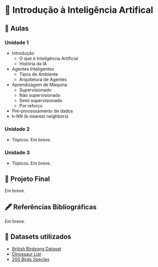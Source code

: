 # 🤖 Introdução à Inteligência Artifical

## 📓 Aulas
### Unidade 1
* Introdução
  * O que é Inteligência Artificial
  * História da IA
* Agentes Inteligentes
  * Tipos de Ambiente
  * Arquitetura de Agentes
* Aprendizagem de Máquina
  * Supervisionado
  * Não supervisionado
  * Semi supervisionado
  * Por reforço
* Pré-processamento de dados
* k-NN (k-nearest neighbors)

### Unidade 2
* Tópicos. Em breve.

### Unidade 3
* Tópicos. Em breve.

## 📔 Projeto Final
Em breve.

## 🖋️ Referências Bibliográficas
Em breve.

## 🎲 Datasets utilizados
* [British Birdsong Dataset]("https://www.kaggle.com/datasets/rtatman/british-birdsong-dataset")
* [Dinossaur List]("https://www.kaggle.com/datasets/kumazaki98/dinosaur-list")
* [200 Birds Species]("https://www.kaggle.com/datasets/kedarsai/bird-species-classification-220-categories")
